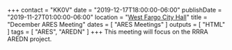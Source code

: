 +++
contact = "KK0V"
date = "2019-12-17T18:00:00-06:00"
publishDate = "2019-11-27T01:00:00-06:00"
location = "[West Fargo City Hall](/places/west-fargo-city-hall/)"
title = "December ARES Meeting"
dates = [ "ARES Meetings" ]
outputs = [ "HTML" ]
tags = [ "ARES", "AREDN" ]
+++
This meeting will focus on the RRRA AREDN project.
